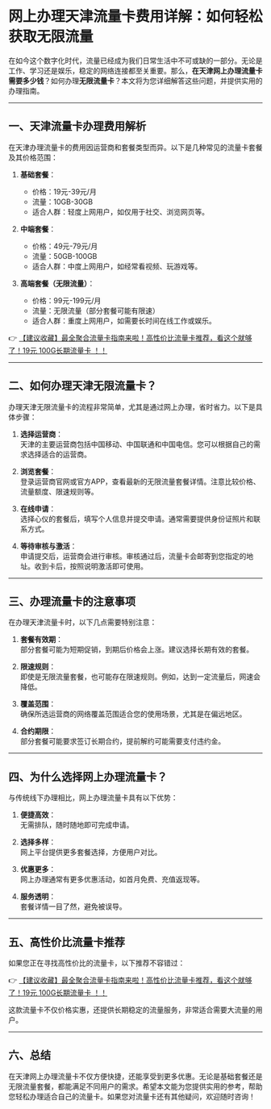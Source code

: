 # 网上办理天津流量卡费用详解：如何轻松获取无限流量

在如今这个数字化时代，流量已经成为我们日常生活中不可或缺的一部分。无论是工作、学习还是娱乐，稳定的网络连接都至关重要。那么，**在天津网上办理流量卡需要多少钱**？如何办理**无限流量卡**？本文将为您详细解答这些问题，并提供实用的办理指南。

---

## 一、天津流量卡办理费用解析

在天津办理流量卡的费用因运营商和套餐类型而异。以下是几种常见的流量卡套餐及其价格范围：

1. **基础套餐**：  
   - 价格：19元-39元/月  
   - 流量：10GB-30GB  
   - 适合人群：轻度上网用户，如仅用于社交、浏览网页等。

2. **中端套餐**：  
   - 价格：49元-79元/月  
   - 流量：50GB-100GB  
   - 适合人群：中度上网用户，如经常看视频、玩游戏等。

3. **高端套餐（无限流量）**：  
   - 价格：99元-199元/月  
   - 流量：无限流量（部分套餐可能有限速）  
   - 适合人群：重度上网用户，如需要长时间在线工作或娱乐。

👉 [【建议收藏】最全聚合流量卡指南来啦！高性价比流量卡推荐，看这个就够了！19元 100G长期流量卡 ！！](https://bit.ly/Liuliangka)

---

## 二、如何办理天津无限流量卡？

办理天津无限流量卡的流程非常简单，尤其是通过网上办理，省时省力。以下是具体步骤：

1. **选择运营商**：  
   天津的主要运营商包括中国移动、中国联通和中国电信。您可以根据自己的需求选择适合的运营商。

2. **浏览套餐**：  
   登录运营商官网或官方APP，查看最新的无限流量套餐详情。注意比较价格、流量额度、限速规则等。

3. **在线申请**：  
   选择心仪的套餐后，填写个人信息并提交申请。通常需要提供身份证照片和联系方式。

4. **等待审核与激活**：  
   申请提交后，运营商会进行审核。审核通过后，流量卡会邮寄到您指定的地址。收到卡后，按照说明激活即可使用。

---

## 三、办理流量卡的注意事项

在办理天津流量卡时，以下几点需要特别注意：

1. **套餐有效期**：  
   部分套餐可能为短期促销，到期后价格会上涨。建议选择长期有效的套餐。

2. **限速规则**：  
   即使是无限流量套餐，也可能存在限速规则。例如，达到一定流量后，网速会降低。

3. **覆盖范围**：  
   确保所选运营商的网络覆盖范围适合您的使用场景，尤其是在偏远地区。

4. **合约期限**：  
   部分套餐可能要求签订长期合约，提前解约可能需要支付违约金。

---

## 四、为什么选择网上办理流量卡？

与传统线下办理相比，网上办理流量卡具有以下优势：

1. **便捷高效**：  
   无需排队，随时随地即可完成申请。

2. **选择多样**：  
   网上平台提供更多套餐选择，方便用户对比。

3. **优惠更多**：  
   网上办理通常有更多优惠活动，如首月免费、充值返现等。

4. **服务透明**：  
   套餐详情一目了然，避免被误导。

---

## 五、高性价比流量卡推荐

如果您正在寻找高性价比的流量卡，以下推荐不容错过：

👉 [【建议收藏】最全聚合流量卡指南来啦！高性价比流量卡推荐，看这个就够了！19元 100G长期流量卡 ！！](https://bit.ly/Liuliangka)

这款流量卡不仅价格实惠，还提供长期稳定的流量服务，非常适合需要大流量的用户。

---

## 六、总结

在天津网上办理流量卡不仅方便快捷，还能享受到更多优惠。无论是基础套餐还是无限流量套餐，都能满足不同用户的需求。希望本文能为您提供实用的参考，帮助您轻松办理适合自己的流量卡。如果您对流量卡还有其他疑问，欢迎随时咨询！